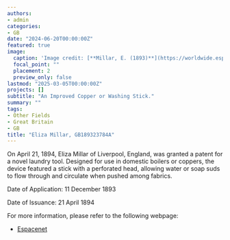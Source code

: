 ```yaml
---
authors:
- admin
categories:
- GB
date: "2024-06-20T00:00:00Z"
featured: true
image:
  caption: 'Image credit: [**Millar, E. (1893)**](https://worldwide.espacenet.com/patent/search/family/032121489/publication/GB189323784A?q=in%3Deliza)'
  focal_point: ""
  placement: 2
  preview_only: false
lastmod: "2025-03-05T00:00:00Z"
projects: []
subtitle: "An Improved Copper or Washing Stick."
summary: ""
tags:
- Other Fields
- Great Britain
- GB
title: "Eliza Millar, GB189323784A"
---
```

On April 21, 1894, Eliza Millar of Liverpool, England, was granted a patent for a novel laundry tool. Designed for use in domestic boilers or coppers, the device featured a stick with a perforated head, allowing water or soap suds to flow through and circulate when pushed among fabrics.

Date of Application: 11 December 1893

Date of Issuance: 21 April 1894

For more information, please refer to the following webpage: 

- [Espacenet](https://worldwide.espacenet.com/patent/search/family/032121489/publication/GB189323784A?q=in%3Deliza)